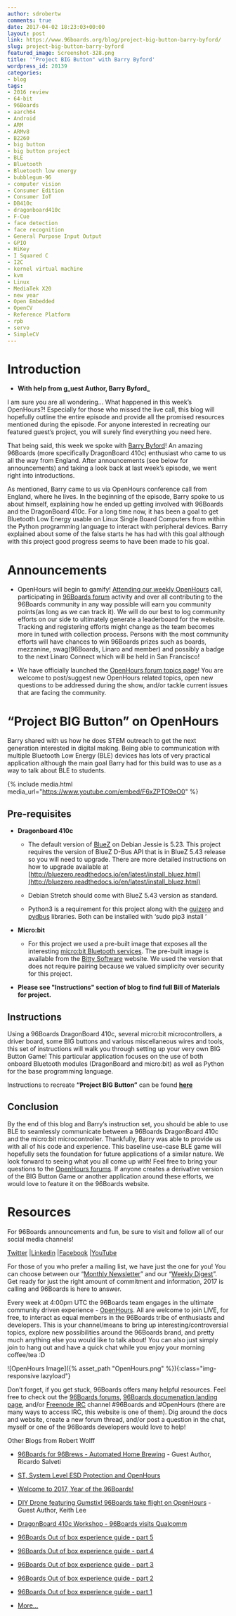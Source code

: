 ```yaml
---
author: sdrobertw
comments: true
date: 2017-04-02 18:23:03+00:00
layout: post
link: https://www.96boards.org/blog/project-big-button-barry-byford/
slug: project-big-button-barry-byford
featured_image: Screenshot-328.png
title: '"Project BIG Button" with Barry Byford'
wordpress_id: 20139
categories:
- blog
tags:
- 2016 review
- 64-bit
- 96Boards
- aarch64
- Android
- ARM
- ARMv8
- B2260
- big button
- big button project
- BLE
- Bluetooth
- Bluetooth low energy
- bubblegum-96
- computer vision
- Consumer Edition
- Consumer IoT
- DB410c
- dragonboard410c
- F-Cue
- face detection
- face recognition
- General Purpose Input Output
- GPIO
- HiKey
- I Squared C
- I2C
- kernel virtual machine
- kvm
- Linux
- MediaTek X20
- new year
- Open Embedded
- OpenCV
- Reference Platform
- rpb
- servo
- SimpleCV
---
```


# **Introduction**


- **With help from g_uest Author, Barry Byford_**

I am sure you are all wondering… What happened in this week’s OpenHours?! Especially for those who missed the live call, this blog will hopefully outline the entire episode and provide all the promised resources mentioned during the episode. For anyone interested in recreating our featured guest’s project, you will surely find everything you need here.

That being said, this week we spoke with [Barry Byford](https://twitter.com/uk_baz)! An amazing 96Boards (more specifically DragonBoard 410c) enthusiast who came to us all the way from England. After announcements (see below for announcements) and taking a look back at last week’s episode, we went right into introductions.

As mentioned, Barry came to us via OpenHours conference call from England, where he lives. In the beginning of the episode, Barry spoke to us about himself, explaining how he ended up getting involved with 96Boards and the DragonBoard 410c. For a long time now, it has been a goal to get Bluetooth Low Energy usable on Linux Single Board Computers from within the Python programming language to interact with peripheral devices. Barry explained about some of the false starts he has had with this goal although with this project good progress seems to have been made to his goal.


# **Announcements**






  * OpenHours will begin to gamify! [Attending our weekly OpenHours](/openhours/) call, participating in [96Boards forum](https://discuss.96boards.org) activity and over all contributing to the 96Boards community in any way possible will earn you community points(as long as we can track it). We will do our best to log community efforts on our side to ultimately generate a leaderboard for the website. Tracking and registering efforts might change as the team becomes more in tuned with collection process. Persons with the most community efforts will have chances to win 96Boards prizes such as boards, mezzanine, swag(96Boards, Linaro and member) and possibly a badge to the next Linaro Connect which will be held in San Francisco!


  * We have officially launched the [OpenHours forum topics page](https://discuss.96boards.org/c/general/OpenHours)! You are welcome to post/suggest new OpenHours related topics, open new questions to be addressed during the show, and/or tackle current issues that are facing the community.




# **“Project BIG Button” on OpenHours**


Barry shared with us how he does STEM outreach to get the next generation interested in digital making. Being able to communication with multiple Bluetooth Low Energy (BLE) devices has lots of very practical application although the main goal Barry had for this build was to use as a way to talk about BLE to students.


{% include media.html media_url="https://www.youtube.com/embed/F6xZPTO9eO0" %}

## **Pre-requisites**

  * **Dragonboard 410c**


    * The default version of [BlueZ](http://www.bluez.org/) on Debian Jessie is 5.23. This project requires the version of BlueZ D-Bus API that is in BlueZ 5.43 release so you will need to upgrade. There are more detailed instructions on how to upgrade available at [http://bluezero.readthedocs.io/en/latest/install_bluez.html](http://bluezero.readthedocs.io/en/latest/install_bluez.html)


    * Debian Stretch should come with BlueZ 5.43 version as standard.


    * Python3 is a requirement for this project along with the [guizero](https://pypi.python.org/pypi/guizero/) and [pydbus](https://pypi.python.org/pypi/pydbus/) libraries. Both can be installed with ‘sudo pip3 install <library name>’





  * **Micro:bit**


    * For this project we used a pre-built image that exposes all the interesting [micro:bit Bluetooth services](https://lancaster-university.github.io/microbit-docs/resources/bluetooth/bluetooth_profile.html). The pre-built image is available from the [Bitty Software](http://www.bittysoftware.com/downloads.html#microbit_blue) website. We used the version that does not require pairing because we valued simplicity over security for this project.





  * **Please see "Instructions" section of blog to find full Bill of Materials for project.**




## **Instructions**


Using a 96Boards DragonBoard 410c, several micro:bit microcontrollers, a driver board, some BIG buttons and various miscellaneous wires and tools, this set of instructions will walk you through setting up your very own BIG Button Game! This particular application focuses on the use of both onboard Bluetooth modules (DragonBoard and micro:bit) as well as Python for the base programming language.

Instructions to recreate **“Project BIG Button”** can be found **[here](https://ukbaz.github.io/howto/proj_big_btn.html)**


## **Conclusion**


By the end of this blog and Barry’s instruction set, you should be able to use BLE to seamlessly communicate between a 96Boards DragonBoard 410c and the micro:bit microcontroller. Thankfully, Barry was able to provide us with all of his code and experience. This baseline use-case BLE game will hopefully sets the foundation for future applications of a similar nature. We look forward to seeing what you all come up with! Feel free to bring your questions to the [OpenHours forums](https://discuss.96boards.org/c/general/OpenHours). If anyone creates a derivative version of the BIG Button Game or another application around these efforts, we would love to feature it on the 96Boards website.


# **Resources**


For 96Boards announcements and fun, be sure to visit and follow all of our social media channels!

[Twitter](https://twitter.com/96Boards) &#124;[Linkedin](https://www.linkedin.com/company/6637095?trk=tyah&trkInfo=clickedVertical%3Ashowcase%2CclickedEntityId%3A6637095%2Cidx%3A1-1-1%2CtarId%3A1483603913878%2Ctas%3A96boards) &#124;[Facebook](https://www.facebook.com/96Boards/) &#124;[YouTube](https://www.youtube.com/c/96boards)

For those of you who prefer a mailing list, we have just the one for you! You can choose between our “[Monthly Newsletter](/newsletter/)” and our “[Weekly Digest](/newsletter/digest/)”. Get ready for just the right amount of commitment and information, 2017 is calling and 96Boards is here to answer.

Every week at 4:00pm UTC the 96Boards team engages in the ultimate community driven experience - [OpenHours](/openhours/). All are welcome to join LIVE, for free, to interact as equal members in the 96Boards tribe of enthusiasts and developers. This is your channel/means to bring up interesting/controversial topics, explore new possibilities around the 96Boards brand, and pretty much anything else you would like to talk about! You can also just simply join to hang out and have a quick chat while you enjoy your morning coffee/tea :D

![OpenHours Image]({% asset_path "OpenHours.png" %}){:class="img-responsive lazyload"}

Don’t forget, if you get stuck, 96Boards offers many helpful resources. Feel free to check out the [96Boards forums](https://discuss.96boards.org/), [96Boards documenation landing page](https://github.com/96boards/documentation/), and/or [Freenode IRC](http://webchat.freenode.net/?channels=%2396boards) channel #96Boards and #OpenHours (there are many ways to access IRC, this website is one of them). Dig around the docs and website, create a new forum thread, and/or post a question in the chat, myself or one of the 96Boards developers would love to help!

Other Blogs from Robert Wolff




  * [96Boards for 96Brews - Automated Home Brewing](/blog/96boards-96brews-automated-home-brewing/) - Guest Author, Ricardo Salveti


  * [ST, System Level ESD Protection and OpenHours](/blog/st-system-level-esd-protection/)


  * [Welcome to 2017, Year of the 96Boards!](/blog/welcome-2017-year-96boards/)


  * [DIY Drone featuring Gumstix! 96Boards take flight on OpenHours](/blog/diy-drone-featuring-gumstix-96boards-take-flight-openhours/) - Guest Author, Keith Lee


  * [DragonBoard 410c Workshop - 96Boards visits Qualcomm](/blog/dragonboard-410c-workshop-96boards-visits-qualcomm/)


  * [96Boards Out of box experience guide - part 5](/blog/96boards-box-experience-guide-5/)


  * [96Boards Out of box experience guide - part 4](/blog/96boards-box-experience-guide-4/)


  * [96Boards Out of box experience guide - part 3](/blog/96boards-box-experience-guide-3/)


  * [96Boards Out of box experience guide - part 2](/blog/96boards-box-experience-guide-2/)


  * [96Boards Out of box experience guide - part 1](/blog/96boards-box-experience-guide-1/)


  * [More...]()
